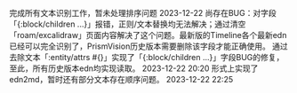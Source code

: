 完成所有文本识别工作，暂未处理排序问题 2023-12-22
尚存在BUG：对字段「{:block/children ...}」报错，正则/文本替换均无法解决；通过清空「roam/excalidraw」页面内容解决了这个问题。最新版的Timeline各个最新edn已经可以完全识别了，PrismVision历史版本需要删除该字段才能正确使用。
通过去除文本「:entity/attrs #{}」实现了「{:block/children ...}」字段BUG的修复，至此，所有历史版本edn均实现读取。 2023-12-22 20:20
形式上实现了edn2md，暂时还有部分文本存在顺序问题。 2023-12-22 22:25
